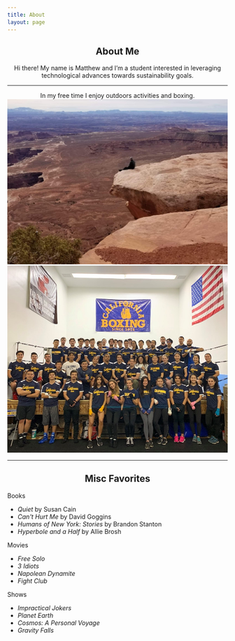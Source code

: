 ```yaml
---
title: About
layout: page
---
```


<!-- ![Profile Image]({{ site.url }}/{{ site.picture }}) -->

<!-- <img src="/assets/images/about-pic.jpg" alt="Matthew Dong About" style="width:200px;
    height: auto; display: block; margin: 0 auto;"> -->

<center> <h2> About Me </h2> </center>

<center>  Hi there!  My name is Matthew and I’m a student interested in leveraging technological advances towards sustainability goals.  </center>

---

<center> In my free time I enjoy outdoors activities and boxing. </center>

<!-- <img src="/assets/images/backpacking.jpg" alt="backpacking" class='bigger-image'> -->

<img src="/assets/images/utah.jpg" alt="utah" class='bigger-image'>

<img src="/assets/images/cal-boxing.jpg" alt="Cal Boxing" class='bigger-image'>

---

<center> <h2> Misc Favorites </h2> </center>

Books

- _Quiet_ by Susan Cain 
- _Can't Hurt Me_ by David Goggins 
- _Humans of New York: Stories_ by Brandon Stanton
- _Hyperbole and a Half_ by Allie Brosh

Movies

- _Free Solo_ 
- _3 Idiots_ 
- _Napolean Dynamite_
- _Fight Club_ 

Shows

- _Impractical Jokers_
- _Planet Earth_	
- _Cosmos: A Personal Voyage_ 
- _Gravity Falls_  

<!-- <p class="extra">
	Site template: 
    <a class="link" href="https://github.com/sergiokopplin/indigo" target="_blank">Indigo theme by Kopplin</a>
</p> -->

<!-- ### Inspirational Figures
1. Susan Cain 
1. Cal Newport 
1. David Goggins 
1. David Attenborough  
1. Aaron Swartz
1. Greta Thunberg
-->
